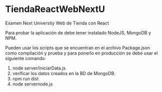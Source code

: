 # TiendaReactWebNextU
Examen Next University Web de Tienda con React

Para probar la aplicación de debe tener instalado NodeJS, MongoDB y NPM.

Pueden usar los scripts que se encuentran en el archivo Package.json como compilación y prueba y para ponerlo en producción se debe usar el siguiente comando:

1. node server/iniciarData.js
2. verificar los datos creados en la BD de MongoDB.
3. npm run dist
4. node servernode.js
